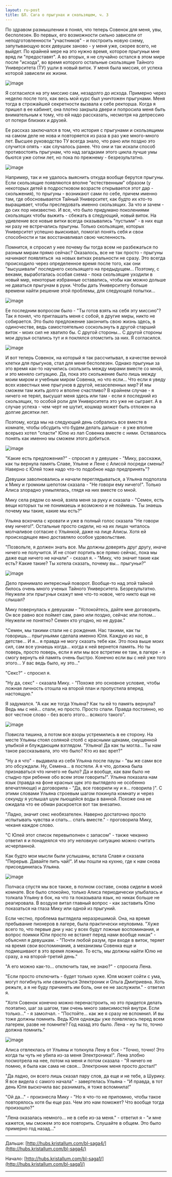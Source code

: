 ```yaml
---
layout: ru-post
title: БЛ. Сага о прыгунах и скользящем, ч. 3
---
```


По здравом размышлении я понял, что теперь Совенок для меня, увы, бесполезен. Во первых, его возможности сильно зависели от неподготовленности "участников" - и построить новую схему, запутывающую всех девушек заново - у меня уже, скорее всего, не выйдет. По крайней мере на это нужно время, которое прыгуньи мне вряд ли "предоставят". А во вторых, я не случайно остался в этом мире после "исхода", во время которого остальные скользящие Тайного Университета (ТУ) ушли в новый виток. У меня была миссия, от успеха которой зависели их жизни.

![image](https://40.media.tumblr.com/a65894f1c0713306f381588237e463c9/tumblr_inline_nll1dguDyw1qhiweh_500.jpg)

Я согласился на эту миссию сам, незадолго до исхода. Примерно через неделю после того, как весь мой курс был уничтожен прыгунами. Меня тогда в строжайшей секретности вызвала к себе ректорша. Когда я пришел в ее кабинет, она плотно закрыла двери и попросила меня быть внимательным к тому, что ей надо рассказать, несмотря на депрессию от потери близких и друзей.

Ее рассказ заключался в том, что история с прыгунами и скользящими на самом деле не нова и повторяется из раза в раз уже много-много лет. Высшее руководство ТУ всегда знало, что рано или поздно это случится опять - как случалось ранее. Что они и так искали способ противостоять прыгунам, что над загадками этого цикла лучше умы бьются уже сотни лет, но пока по прежнему - безрезультатно.&nbsp;

![image](https://41.media.tumblr.com/5fd4f247ab096aba61a689a7196b198d/tumblr_inline_nll1lv1RQO1qhiweh_500.jpg)

Например, так и не удалось выяснить откуда вообще берутся прыгуны. Если скользящие появляются вполне "естественным" образом (у некоторых детей в подростковом возрасте открывается этот дар - скольжения), то прыгуны - возникают сами по себе, причем именно там, где обосновывается Тайный Университет, как будто их кто-то выращивает, чтобы преследовать именно скользящих. За что и зачем - до сих пор неизвестно. И все, что было придумано поколениями скользящих чтобы выжить - сбежать в следующий, новый виток. На удивление все новые витки всегда оказывались "пустыми" - в них еще ни разу не встречались прыгуны. Только скользящие, которых Университет успешно выискивал, помогал понять себя и свои способности и так восстанавливал свою численность.

Помнится, я спросил у нее почему бы тогда всем не разбежаться по разным мирам прямо сейчас? Оказалось, все не так просто - прыгуны начинают появляться &nbsp;на новых витках реальности не сразу. Это всегда происходило через определенное время после того, как они "высушивали" последнего скользящего на предыдущем... Поэтому, с веками, выработалась особая схема - пока скользящие уходили в новый мир, некоторые избранные оставались, чтобы как можно дольше не даваться прыгунам в руки. Чтобы дать Университету больше времени найти решение этой проблемы, для следующей попытки...

![image](https://40.media.tumblr.com/9c52c2642487298be0651245096d5d13/tumblr_inline_nll1qnRbrZ1qhiweh_500.png)

Ее последним вопросом было - "Ты готов взять на себя эту миссию"? Так я понял, что приглашать меня с собой, в другие миры, никто не собирается. Это было предложение закончить свою жизнь здесь, в одиночестве, ведь самостоятельно соскользнуть в другой старший виток - моих сил не хватило бы. С другой стороны... С другой стороны мои друзья остались тут и я поклялся отомстить за них. Я согласился.

![image](https://40.media.tumblr.com/05219bf4a53017118ae6df5de0d15108/tumblr_inline_nll1syplQv1qhiweh_500.jpg)

И вот теперь Совенок, на который я так рассчитывал, в качестве вечной клетки для прыгунов, стал для меня бесполезен. Однако прыгуньи за это время как-то научились скользить между мирами вместе со мной, и это меняло ситуацию. Да, пока это скольжение было лишь между моим миром и учебным миром Совенка, но что если... Что если я уведу всех известных мне прыгунов в другой, незаселенных мир? И мы сможем там жить долго и вполне счастливо? В крайнем случае - я ничего не терял, высушат меня здесь или там - если я последний из скользящих, то особой роли для Университета это уже не сыграет. А в случае успеха - чем черт не шутит, кошмар может быть отложен на долгие десятки лет.

Поэтому, когда мы на следующий день собрались все вместе в комнате, чтобы обсудить что будем делать дальше - я уже вполне всерьез хотел "спасти" Юлю из лап Совенка вместе с ними. Оставалось понять как именно мы сможем этого добиться.

![image](https://41.media.tumblr.com/faa43c9ce0c178d72de183a2dd016d30/tumblr_inline_nll1xcvoyV1qhiweh_500.jpg)

"Какие есть предложения?" - спросил я у девушек - "Мику, расскажи, как ты вернула память Славе, Ульяне и Лене с Алисой посреди смены? Наверно с Юлей тоже надо что-то подобное надо предпринять"?

Девушки заволновались и начали переглядываться, а Ульяна подползла к Мику и громким шепотом сказала - "Не говори ему ничего!". Только Алиса злорадно ухмылялась, глядя на них вместе со мной.

Мику села рядом со мной, взяла меня за руку и сказала - "Семен, есть вещи которых ты не понимаешь и возможно и не поймешь. Ты знаешь почему мы такие, какие мы есть?"

Ульяна вскочила с кровати и уже в полный голос сказала "Не говори ему ничего!". Остальные просто сидели, но на их лицах читалось молчаливое согласие с Ульянкой, даже на лице Алисы. Хотя ей происходящее явно доставляло особое удовольствие.

"Позвольте, я должен знать все. Мы должны доверять друг другу, иначе ничего не получится. И не стоит портить все прямо сейчас, пока мы даже еще ничего не начали" - сказал я. - "Мику, что значит такие как есть? Какие такие? Ты хотела сказать, почему вы... прыгуньи?"

![image](https://41.media.tumblr.com/b622b721c90d460fd1de90e36508b668/tumblr_inline_nll1zcjbey1qhiweh_500.jpg)

Дело принимало интересный поворот. Вообще-то над этой тайной билось очень много ученых Тайного Университета. Безрезультатно. Неужели эти прыгуньи скажут мне что-то новое, чего никто еще не слышал?

Мику повернулась к девушкам - "Успокойтесь, дайте мне договорить. Он все равно все поймет сам, рано или поздно, сейчас или потом... Неужели не понятно? Семен кто угодно, но не дурак."

"Семен, мы такими стали не с рождения. Нас такими, как ты говоришь... прыгуньями сделала именно Юля. Каждую из нас, в детстве... И я... я правда не могу сказать тебе как. Это пока выше моих сил, сам все узнаешь когда... когда к ней вернется память. Но ты поверь, просто поверь, если я или мы все встретим ее там, в лагере - я смогу вернуть ей память очень быстро. Конечно если вы с ней уже того этого... У вас ведь было, ну это..."

"Секс?" - спросил я.

"Ну да, секс" - сказала Мику. - "Похоже это основное условие, чтобы ложная личность отошла на второй план и пропустила вперед настоящую."

Я задумался. "А как же тогда Ульяна? Как ты ей то память вернула? Ведь мы с ней... спали, но просто. Просто спали. Правда постоянно, но вот честное слово - без всего этого... всякого такого".

![image](https://41.media.tumblr.com/9e7504bb4d893fbc77933fd3eb50e624/tumblr_inline_nll2b8mlfH1qhiweh_500.jpg)

Повисла тишина, а потом все взоры устремились в ее сторону. На месте Ульяны стоял соляной столб с красными щеками, смущенной улыбкой и блуждающим взглядом. "Ульяна! Да как ты могла... Ты нам такое рассказывала, это что было? Кто из вас врет?"

"Ну а я что" - выдавила из себя Ульяна после паузы - "вы же сами все это обсуждали. Ну, Семена... в постели. А я что, должна была признаваться что ничего не было? Да и вообще, как вам было не стыдно при ребенке обо всем этом говорить!". Ульяна показала нам язык (правда на фоне красных щек это выглядело не особенно впечатляюще) и договорила - "Да, все говорили ну и я... говорила )". С этими словами Ульяна строевым шагом покинула комнату и через секунду я услышал шум льющейся воды в ванной. Похоже она не ожидала что ее обман раскроется вот так внезапно.

"Ладно, значит секс необязателен. Наверно достаточно просто испытывать чувства и спать... спать вместе." - проговорила Мику, чеканя каждое слово.

"С Юлей этот список перевыполнен с запасом" - также чеканно ответил я и понадеялся что эту неловкую ситуацию можно считать исчерпанной.

Как будто мои мысли были услышаны, встала Славя и сказала "Перерыв. Давайте пить чай!". И мы пошли на кухню, где к нам снова присоединилась Ульяна.

![image](https://40.media.tumblr.com/9fc365001d02348816086119df087bc2/tumblr_inline_nll2ejSZTf1qhiweh_500.jpg)

Полчаса спустя мы все также, в полном составе, снова сидели в моей комнате. Все было спокойно, только Алиса периодически улыбалась и толкала Ульяну в бок, на что та показывала язык, но никак больше не реагировала. В воздухе витал главный вопрос - как заставить Юлю показаться на глаза Мику или одной из прыгуний.

Если честно, проблема выглядела неразрешимой. Она, на время пребывание пионеров в лагере, была практически неуловима. "Хуже всего то, что первые дни у нас у всех будут ложные воспоминания, и вопрос поимки Юли просто не встанет перед нами вообще никак" - объяснял я девушкам. - "Почти любой разум, при входе в виток, теряет на время свои воспоминания, а механизмы Совенка еще и подмешивают в это время ложные. То есть, мы должны найти Юлю не сразу, а на второй-третий день."

"А его можно как-то... отключить там, не знаю?" - спросила Лена.

"Если просто отключить - будет только хуже. Юля может сойти с ума, могут погибнуть или свихнуться Электроник и Ольга Дмитриевна. Хоть режьте, а я не буду причинять им боль, они ее не заслужили." - ответил я.

"Хотя Совенок конечно можно перенастроить, но это придется делать поэтапно, шаг за шагом, там очень много зависимостей внутри. Если только..." - я замолчал. - "Постойте... как же я сразу не вспомнил. И вы тоже должны помнить. Ведь Юля однажды уже появлялась перед всем лагерем, разве не помните? Год назад это было. Лена - ну ты то, точно должна помнить."

![image](https://41.media.tumblr.com/29e90267fbc4f5da7431209cadf75470/tumblr_inline_nll2o0OGmw1qhiweh_500.jpg)

Алиса отвлеклась от Ульяны и толкнула Лену в бок - "Точно, точно! Это когда ты чуть не убила из-за меня Электроника!". Лена злобно посмотрела на нее, потом на меня и потом сказала - "Я ничего не помню, я была как сама не своя... Электроник меня просто достал!"

"Да ладно, он всего лишь сказал пару слов, да еще и не тебе, а Шурику. Я все видела с самого начала" - завертелась Ульяна - "И правда, в тот день Юля выскочила вас разнимать, я тоже вспомнила!"

"Ой да..." - произнесла Мику - "Но я что-то не припомню, чтобы такое повторялось хотя бы еще раз. Чем это нам поможет? Что вообще тогда произошло?"

"Лена оказалась немного... не в себе из-за меня." - ответил я - "и мне кажется, мы сможем это все повторить. Слушайте в общем. Это было примерно год назад..."

* * *

Дальше: [http://hubs.kristallum.com/bl-saga4/](http://hubs.kristallum.com/bl-saga4/)

Начало: [http://hubs.kristallum.com/bl-saga1/](http://hubs.kristallum.com/bl-saga1/)

* * *
